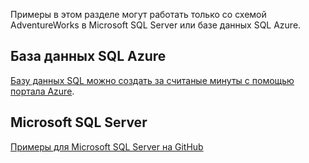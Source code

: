  Примеры в этом разделе могут работать только со схемой AdventureWorks в Microsoft SQL Server или базе данных SQL Azure.  
 
 ## <a name="azure-sql-database"></a>База данных SQL Azure
 [Базу данных SQL можно создать за считаные минуты с помощью портала Azure](https://azure.microsoft.com/documentation/articles/sql-database-get-started/).
 
 ## <a name="microsoft-sql-server"></a>Microsoft SQL Server 
 [Примеры для Microsoft SQL Server на GitHub](https://github.com/Microsoft/sql-server-samples/releases/tag/adventureworks)
